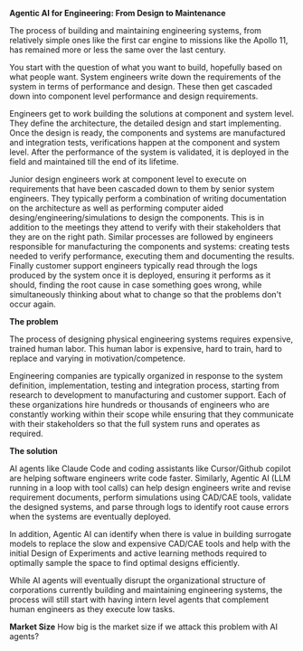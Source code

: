 **Agentic AI for Engineering: From Design to Maintenance**

The process of building and maintaining engineering systems, from relatively simple ones like the first car engine to missions like the Apollo 11, has remained more or less the same over the last century. 

You start with the question of what you want to build, hopefully based on what people want. System engineers write down the requirements of the system in terms of performance and design. These then get cascaded down into component level performance and design requirements. 

Engineers get to work building the solutions at component and system level. They define the architecture, the detailed design and start implementing. Once the design is ready, the components and systems are manufactured and  integration tests, verifications happen at the component and system level. After the performance of the system is validated, it is deployed in the field and maintained till the end of its lifetime. 

Junior design engineers work at component level to execute on requirements that have been cascaded down to them by senior system engineers. They typically perform a combination of writing documentation on the architecture as well as performing computer aided desing/engineering/simulations to design the components. This is in addition to the meetings they attend to verify with their stakeholders that they are on the right path. Similar processes are followed by engineers responsible for manufacturing the components and systems: creating tests needed to verify performance, executing them and documenting the results. Finally customer support engineers typically read through the logs produced by the system once it is deployed, ensuring it performs as it should, finding the root cause in case something goes wrong, while simultaneously thinking about what to change so that the problems don't occur again. 

**The problem**

The process of designing physical engineering systems requires expensive, trained human labor. This human labor is expensive, hard to train, hard to replace and varying in motivation/competence. 

Engineering companies are typically organized in response to the system definition, implementation, testing and integration process, starting from research to development to manufacturing and customer support. Each of these organizations hire hundreds or thousands of engineers who are constantly working within their scope while ensuring that they communicate with their stakeholders so that the full system runs and operates as required.

**The solution**

AI agents like Claude Code and coding assistants like Cursor/Github copilot are helping software engineers write code faster. Similarly, Agentic AI (LLM running in a loop with tool calls) can help design engineers write and revise requirement documents, perform simulations using CAD/CAE tools, validate the designed systems, and parse through logs to identify root cause errors when the systems are eventually deployed. 

In addition, Agentic AI can identify when there is value in building surrogate models to replace the slow and expensive CAD/CAE tools and help with the initial Design of Experiments and active learning methods required to optimally sample the space to find optimal designs efficiently. 

While AI agents will eventually disrupt the organizational structure of corporations currently building and maintaining engineering systems, the process will still start with having intern level agents that complement human engineers as they execute low tasks. 

**Market Size**
How big is the market size if we attack this problem with AI agents? 